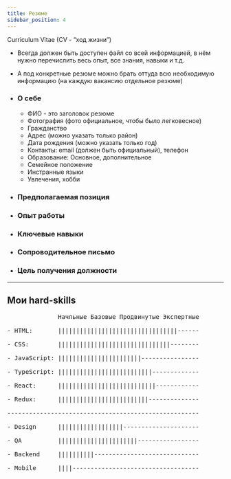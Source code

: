 ```yaml
---
title: Резюме
sidebar_position: 4
---
```


Curriculum Vitae (CV - “ход жизни”)

- Всегда должен быть доступен файл со всей информацией, в нём нужно перечислить весь опыт, все знания, навыки и т.д.
- А под конкретные резюме можно брать оттуда всю необходимую информацию (на каждую вакансию отдельное резюме)

- ### О себе

  - ФИО - это заголовок резюме
  - Фотография (фото официальное, чтобы было легковесное)
  - Гражданство
  - Адрес (можно указать только район)
  - Дата рождения (можно указать только год)
  - Контакты: email (должен быть официальный), телефон
  - Образование: Основное, дополнительное
  - Cемейное положение
  - Инстранные языки
  - Увлечения, хобби
  
- ### Предполагаемая позиция

- ### Опыт работы 

- ### Ключевые навыки 

- ### Сопроводительное письмо

- ### Цель получения должности

---

## Мои hard-skills


<pre>
&nbsp;&nbsp;&nbsp;&nbsp;&nbsp;&nbsp;&nbsp;&nbsp;&nbsp;&nbsp;&nbsp;&nbsp;&nbsp;&nbsp;Начльные Базовые Продвинутые Экспертные<br/>
- HTML:       |||||||||||||||||||||||||||||||||------<br/>
- CSS:        |||||||||||||||||||||||||||||||--------<br/>
- JavaScript: |||||||||||||||||||||||----------------<br/>
- TypeScript: ||||||||||||||||||||||||||-------------<br/>
- React:      |||||||||||||||||||||||||||------------<br/>
- Redux:      |||||||||||||||||||||||||--------------<br/>
-----------------------------------------------------<br/>
- Design      ||||||||||||||||||---------------------<br/>
- QA          ||||||||||||||||||||||-----------------<br/>
- Backend     ||||||||||-----------------------------<br/>
- Mobile      ||||-----------------------------------<br/>
</pre>
